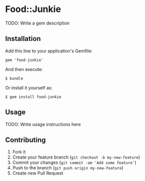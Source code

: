 # Food::Junkie

TODO: Write a gem description

## Installation

Add this line to your application's Gemfile:

    gem 'food-junkie'

And then execute:

    $ bundle

Or install it yourself as:

    $ gem install food-junkie

## Usage

TODO: Write usage instructions here

## Contributing

1. Fork it
2. Create your feature branch (`git checkout -b my-new-feature`)
3. Commit your changes (`git commit -am 'Add some feature'`)
4. Push to the branch (`git push origin my-new-feature`)
5. Create new Pull Request
